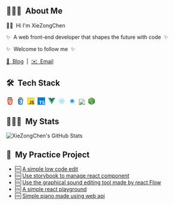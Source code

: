 ## 🦸🏻‍♂️ &nbsp;About Me

<p>👋🏼 &nbsp;Hi I'm XieZongChen </p>
<p>✨ &nbsp;A web front-end developer that shapes the future with code&nbsp; ✨</p>
<p>✨ &nbsp;Welcome to follow me&nbsp; ✨</p>

[📖 &nbsp;Blog](https://xiezongchen.github.io/)
&nbsp;|&nbsp;
[✉️ &nbsp;Email](mailto:xiezongchen_mail@126.com)

## 🛠 &nbsp;Tech Stack
<code><img height="20" src="https://raw.githubusercontent.com/github/explore/80688e429a7d4ef2fca1e82350fe8e3517d3494d/topics/html/html.png"></code>&nbsp;
<code><img height="20" src="https://raw.githubusercontent.com/github/explore/80688e429a7d4ef2fca1e82350fe8e3517d3494d/topics/css/css.png"></code>&nbsp;
<code><img height="20" src="https://raw.githubusercontent.com/github/explore/80688e429a7d4ef2fca1e82350fe8e3517d3494d/topics/javascript/javascript.png"></code>&nbsp;
<code><img height="20" src="https://raw.githubusercontent.com/github/explore/80688e429a7d4ef2fca1e82350fe8e3517d3494d/topics/typescript/typescript.png"></code>&nbsp;
<code><img height="20" src="https://raw.githubusercontent.com/github/explore/80688e429a7d4ef2fca1e82350fe8e3517d3494d/topics/vue/vue.png"></code>&nbsp;
<code><img height="20" src="https://raw.githubusercontent.com/github/explore/80688e429a7d4ef2fca1e82350fe8e3517d3494d/topics/react/react.png"></code>&nbsp;
<code><img height="20" src="https://raw.githubusercontent.com/github/explore/80688e429a7d4ef2fca1e82350fe8e3517d3494d/topics/webpack/webpack.png"></code>&nbsp;
<code><img height="20" src="https://vitejs.dev/logo.svg"></code>&nbsp;
<code><img height="20" src="https://raw.githubusercontent.com/github/explore/80688e429a7d4ef2fca1e82350fe8e3517d3494d/topics/nodejs/nodejs.png"></code>

## 👨🏻‍💻 &nbsp;My Stats

<div>
  <img height="150em" src="https://github-readme-stats.vercel.app/api?username=XieZongChen&show_icons=true&layout=compact&hide=stars&count_private=true" alt="XieZongChen's GitHub Stats"/>
  <!--   <img height="150em" src="https://github-readme-stats.vercel.app/api/top-langs/?username=XieZongChen&layout=compact&count_private=true&hide=html" /> -->
</div>

<!-- [![trophy](https://github-profile-trophy.vercel.app/?username=XieZongChen&rank=SSS,SS,S,AAA,AA,A&margin-w=8&no-frame=true&no-bg=true)](https://github.com/ryo-ma/github-profile-trophy) -->

<!-- ## 💻 &nbsp;MaintÏain Project -->

## 📑 &nbsp;My Practice Project

- 🆒 [A simple low code edit](https://xiezongchen.github.io/toy-lowcode/)
- 🆒 [Use storybook to manage react component](https://xiezongchen.github.io/practice-react/)
- 🆒 [Use the graphical sound editing tool made by react Flow](https://xiezongchen.github.io/toy-audio-flow/)
- 🆒 [A simple react playground](https://xiezongchen.github.io/react-playground/)
- 🆒 [Simple piano made using web api](https://xiezongchen.github.io/toy-piano/)
